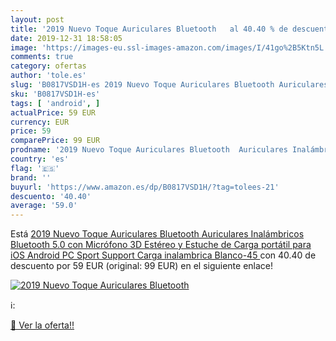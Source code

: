 ```yaml
---
layout: post
title: '2019 Nuevo Toque Auriculares Bluetooth   al 40.40 % de descuento'
date: 2019-12-31 18:58:05
image: 'https://images-eu.ssl-images-amazon.com/images/I/41go%2B5Ktn5L._SL400_.jpg'
comments: true
category: ofertas
author: 'tole.es'
slug: 'B0817VSD1H-es 2019 Nuevo Toque Auriculares Bluetooth Auriculares...'
sku: 'B0817VSD1H-es'
tags: [ 'android', ]
actualPrice: 59 EUR
currency: EUR
price: 59
comparePrice: 99 EUR
prodname: '2019 Nuevo Toque Auriculares Bluetooth  Auriculares Inalámbricos Bluetooth 5.0 con Micrófono 3D Estéreo y Estuche de Carga portátil para iOS Android PC Sport Support Carga inalambrica  Blanco-45 '
country: 'es'
flag: '🇪🇸'
brand: ''
buyurl: 'https://www.amazon.es/dp/B0817VSD1H/?tag=tolees-21'
descuento: '40.40'
average: '59.0'
---
```


Está [2019 Nuevo Toque Auriculares Bluetooth  Auriculares Inalámbricos Bluetooth 5.0 con Micrófono 3D Estéreo y Estuche de Carga portátil para iOS Android PC Sport Support Carga inalambrica  Blanco-45 ](https://www.amazon.es/dp/B0817VSD1H/?tag=tolees-21) con 40.40 de descuento por 59 EUR (original: 99 EUR) en el siguiente enlace!

[![2019 Nuevo Toque Auriculares Bluetooth  ](https://images-eu.ssl-images-amazon.com/images/I/41go%2B5Ktn5L._SL400_.jpg)](https://www.amazon.es/dp/B0817VSD1H/?tag=tolees-21)

ℹ️:


[🛒 Ver la oferta!!](https://www.amazon.es/dp/B0817VSD1H/?tag=tolees-21)

